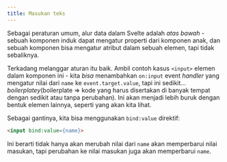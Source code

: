 ```yaml
---
title: Masukan teks
---
```


Sebagai peraturan umum, alur data dalam Svelte adalah *atas bawah* - sebuah komponen induk dapat mengatur properti dari komponen anak, dan sebuah komponen bisa mengatur atribut dalam sebuah elemen, tapi tidak sebaliknya.

Terkadang melanggar aturan itu baik. Ambil contoh kasus `<input>` elemen dalam komponen ini - kita *bisa* menambahkan `on:input` event *handler* yang mengatur nilai dari `name` ke `event.target.value`, tapi ini sedikit... *boilerplatey*(boilerplate => kode yang harus disertakan di banyak tempat dengan sedikit atau tanpa perubahan). Ini akan menjadi lebih buruk dengan bentuk elemen lainnya, seperti yang akan kita lihat.  

Sebagai gantinya, kita bisa menggunakan `bind:value` direktif:

```html
<input bind:value={name}>
```

Ini berarti tidak hanya akan merubah nilai dari `name` akan memperbarui nilai masukan, tapi perubahan ke nilai masukan juga akan memperbarui `name`.
